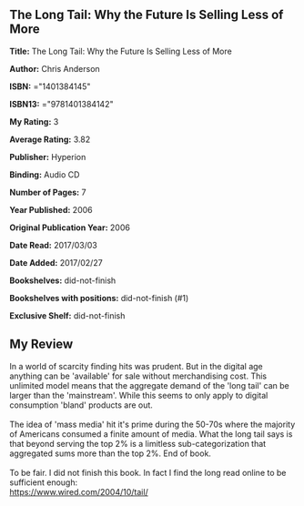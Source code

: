## The Long Tail: Why the Future Is Selling Less of More

**Title:** The Long Tail: Why the Future Is Selling Less of More

**Author:** Chris Anderson

**ISBN:** ="1401384145"

**ISBN13:** ="9781401384142"

**My Rating:** 3

**Average Rating:** 3.82

**Publisher:** Hyperion

**Binding:** Audio CD

**Number of Pages:** 7

**Year Published:** 2006

**Original Publication Year:** 2006

**Date Read:** 2017/03/03

**Date Added:** 2017/02/27

**Bookshelves:** did-not-finish

**Bookshelves with positions:** did-not-finish (#1)

**Exclusive Shelf:** did-not-finish


## My Review

In a world of scarcity finding hits was prudent. But in the digital age anything can be 'available' for sale without merchandising cost. This unlimited model means that the aggregate demand of the 'long tail' can be larger than the 'mainstream'. While this seems to only apply to digital consumption 'bland' products are out. <br/><br/>The idea of 'mass media' hit it's prime during the 50-70s where the majority of Americans consumed a finite amount of media. What the long tail says is that beyond serving the top 2% is a limitless sub-categorization that aggregated sums more than the top 2%. End of book.<br/><br/>To be fair. I did not finish this book. In fact I find the long read online to be sufficient enough:<br/>https://www.wired.com/2004/10/tail/
